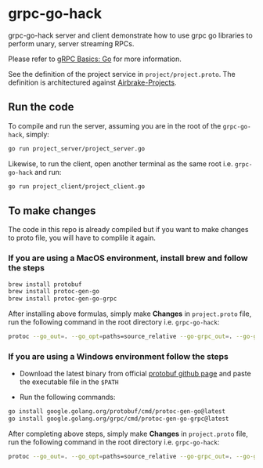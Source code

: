 
# grpc-go-hack

grpc-go-hack server and client demonstrate how to use grpc go libraries to perform unary, server streaming RPCs.

Please refer to [gRPC Basics: Go](https://grpc.io/docs/tutorials/basic/go.html) for more information.

See the definition of the project service in `project/project.proto`. The definition is architectured against [Airbrake-Projects](https://airbrake.io/docs/api/#list-projects-v4).

## Run the code

To compile and run the server, assuming you are in the root of the `grpc-go-hack`, simply:

```sh
go run project_server/project_server.go
```

Likewise, to run the client, open another terminal as the same root i.e. `grpc-go-hack` and run:

```sh
go run project_client/project_client.go
```

## To make changes

The code in this repo is already compiled but if you want to make changes to proto file, you will have
to complile it again.

### If you are using a MacOS environment, install brew and follow the steps

```sh
brew install protobuf
brew install protoc-gen-go
brew install protoc-gen-go-grpc
```

After installing above formulas, simply make **Changes** in `project.proto` file, run the following command in the root directory i.e. `grpc-go-hack`:

```sh
protoc --go_out=. --go_opt=paths=source_relative --go-grpc_out=. --go-grpc_opt=paths=source_relative project/project.proto
```

### If you are using a Windows environment follow the steps

* Download the latest binary from official [protobuf github page](https://github.com/protocolbuffers/protobuf/releases)
and paste the executable file in the `$PATH`

* Run the following commands:

```sh
go install google.golang.org/protobuf/cmd/protoc-gen-go@latest
go install google.golang.org/grpc/cmd/protoc-gen-go-grpc@latest
```

After completing above steps, simply make **Changes** in `project.proto` file, run the following command in the root directory i.e. `grpc-go-hack`:

```sh
protoc --go_out=. --go_opt=paths=source_relative --go-grpc_out=. --go-grpc_opt=paths=source_relative project/project.proto
```

